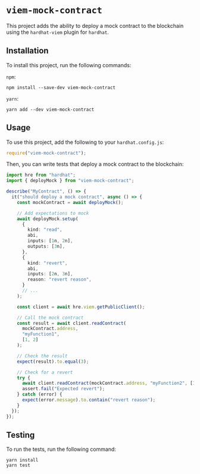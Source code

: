 # `viem-mock-contract`

This project adds the ability to deploy a mock contract to the blockchain using
the `hardhat-viem` plugin for `hardhat`.

## Installation

To install this project, run the following commands:

`npm`:

```shell
npm install --save-dev viem-mock-contract
```

`yarn`:

```shell
yarn add --dev viem-mock-contract
```

## Usage

To use this project, add the following to your `hardhat.config.js`:

```javascript
require("viem-mock-contract");
```

Then, you can write tests that deploy a mock contract to the blockchain:

```typescript
import hre from "hardhat";
import { deployMock } from "viem-mock-contract";

describe("MyContract", () => {
  it("should deploy a mock contract", async () => {
    const mockContract = await deployMock();

    // Add expectations to mock
    await deployMock.setup(
      {
        kind: "read",
        abi,
        inputs: [1n, 2n],
        outputs: [3n],
      },
      {
        kind: "revert",
        abi,
        inputs: [2n, 3n],
        reason: "revert reason",
      }
      // ...
    );

    const client = await hre.viem.getPublicClient();

    // Call the mock contract
    const result = await client.readContract(
      mockContract.address,
      "myFunction1",
      [1, 2]
    );

    // Check the result
    expect(result).to.equal(3);

    // Check for a revert
    try {
      await client.readContract(mockContract.address, "myFunction2", [1, 2]);
      assert.fail("Expected revert");
    } catch (error) {
      expect(error.message).to.contain("revert reason");
    }
  });
});
```

## Testing

To run the tests, run the following command:

```shell
yarn install
yarn test
```
